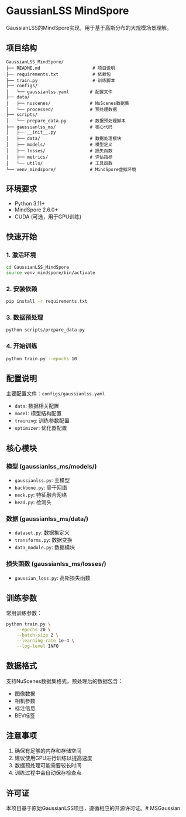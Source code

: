 # GaussianLSS MindSpore

GaussianLSS的MindSpore实现，用于基于高斯分布的大规模场景理解。

## 项目结构

```
GaussianLSS_MindSpore/
├── README.md                    # 项目说明
├── requirements.txt             # 依赖包
├── train.py                     # 训练脚本
├── configs/
│   └── gaussianlss.yaml        # 配置文件
├── data/
│   ├── nuscenes/               # NuScenes数据集
│   └── processed/              # 预处理数据
├── scripts/
│   └── prepare_data.py         # 数据预处理脚本
├── gaussianlss_ms/             # 核心代码
│   ├── __init__.py
│   ├── data/                   # 数据处理模块
│   ├── models/                 # 模型定义
│   ├── losses/                 # 损失函数
│   ├── metrics/                # 评估指标
│   └── utils/                  # 工具函数
└── venv_mindspore/             # MindSpore虚拟环境
```

## 环境要求

- Python 3.11+
- MindSpore 2.6.0+
- CUDA (可选，用于GPU训练)

## 快速开始

### 1. 激活环境

```bash
cd GaussianLSS_MindSpore
source venv_mindspore/bin/activate
```

### 2. 安装依赖

```bash
pip install -r requirements.txt
```

### 3. 数据预处理

```bash
python scripts/prepare_data.py
```

### 4. 开始训练

```bash
python train.py --epochs 10
```

## 配置说明

主要配置文件：`configs/gaussianlss.yaml`

- `data`: 数据相关配置
- `model`: 模型结构配置
- `training`: 训练参数配置
- `optimizer`: 优化器配置

## 核心模块

### 模型 (gaussianlss_ms/models/)
- `gaussianlss.py`: 主模型
- `backbone.py`: 骨干网络
- `neck.py`: 特征融合网络
- `head.py`: 检测头

### 数据 (gaussianlss_ms/data/)
- `dataset.py`: 数据集定义
- `transforms.py`: 数据变换
- `data_module.py`: 数据模块

### 损失函数 (gaussianlss_ms/losses/)
- `gaussian_loss.py`: 高斯损失函数

## 训练参数

常用训练参数：

```bash
python train.py \
    --epochs 20 \
    --batch-size 2 \
    --learning-rate 1e-4 \
    --log-level INFO
```

## 数据格式

支持NuScenes数据集格式，预处理后的数据包含：
- 图像数据
- 相机参数
- 标注信息
- BEV标签

## 注意事项

1. 确保有足够的内存和存储空间
2. 建议使用GPU进行训练以提高速度
3. 数据预处理可能需要较长时间
4. 训练过程中会自动保存检查点

## 许可证

本项目基于原始GaussianLSS项目，遵循相应的开源许可证。# MSGaussian
